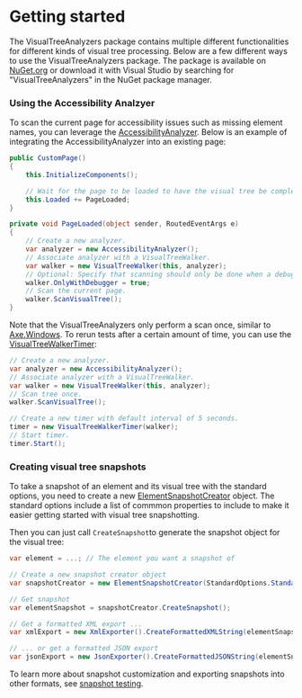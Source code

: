 # Getting started
The VisualTreeAnalyzers package contains multiple different functionalities for different kinds of visual tree processing. Below are a few different ways to use the VisualTreeAnalyzers package.
The package is available on [NuGet.org](https://www.nuget.org/packages/VisualTreeAnalyzers/) or download it with Visual Studio by searching for "VisualTreeAnalyzers" in the NuGet package manager.

### Using the Accessibility Analzyer
To scan the current page for accessibility issues such as missing element names, you can leverage the [AccessibilityAnalyzer](xref:VisualTreeAnalyzers.Accessibility.AccessibilityAnalyzer). Below is an example of integrating the AccessibilityAnalyzer into an existing page:

```c# 
public CustomPage()
{
    this.InitializeComponents();

    // Wait for the page to be loaded to have the visual tree be complete.
    this.Loaded += PageLoaded;
}

private void PageLoaded(object sender, RoutedEventArgs e)
{
    // Create a new analyzer.
    var analyzer = new AccessibilityAnalyzer();
    // Associate analyzer with a VisualTreeWalker.
    var walker = new VisualTreeWalker(this, analyzer);
    // Optional: Specify that scanning should only be done when a debugger is attached:
    walker.OnlyWithDebugger = true;
    // Scan the current page.
    walker.ScanVisualTree();
}
```

Note that the VisualTreeAnalyzers only perform a scan once, similar to [Axe.Windows](https://github.com/microsoft/axe-windows). To rerun tests after a certain amount of time, you can use the [VisualTreeWalkerTimer](xref:VisualTreeAnalyzers.Core.VisualTreeWalkerTimer):

```c#
// Create a new analyzer.
var analyzer = new AccessibilityAnalyzer();
// Associate analyzer with a VisualTreeWalker.
var walker = new VisualTreeWalker(this, analyzer);
// Scan tree once.
walker.ScanVisualTree();

// Create a new timer with default interval of 5 seconds.
timer = new VisualTreeWalkerTimer(walker);
// Start timer.
timer.Start();
```

### Creating visual tree snapshots
To take a snapshot of an element and its visual tree with the standard options, you need to create a new [ElementSnapshotCreator](xref:VisualTreeAnalyzers.Snapshot.ElementSnapshotCreator) object. The standard options include a list of commmon properties to include to make it easier getting started with visual tree snapshotting.

Then you can just call `CreateSnapshot`to generate the snapshot object for the visual tree:

```c#
var element = ...; // The element you want a snapshot of

// Create a new snapshot creator object
var snapshotCreator = new ElementSnapshotCreator(StandardOptions.StandardPropertyNames, element);

// Get snapshot
var elementSnapshot = snapshotCreator.CreateSnapshot();

// Get a formatted XML export ...
var xmlExport = new XmlExporter().CreateFormattedXMLString(elementSnapshot, /* Show null/empty values */ false, /* Include namespaces */ false);

// ... or get a formatted JSON export
var jsonExport = new JsonExporter().CreateFormattedJSONString(elementSnapshot, /* Show null/empty values */ false, /* Include namespaces */ false);
```

To learn more about snapshot customization and exporting snapshots into other formats, see [snapshot testing](./snapshot-testing.md).
